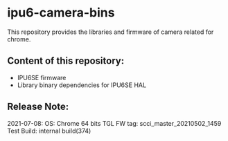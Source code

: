 # ipu6-camera-bins

This repository provides the libraries and firmware of camera related for chrome.

## Content of this repository:
* IPU6SE firmware
* Library binary dependencies for IPU6SE HAL

## Release Note:
2021-07-08:
OS:           Chrome 64 bits
TGL FW tag:   scci_master_20210502_1459
Test Build:   internal build(374)
